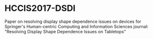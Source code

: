# HCCIS2017-DSDI
Paper on resolving display shape dependence issues on devices for Springer's Human-centric Computing and Information Sciences journal: "Resolving Display Shape Dependence Issues on Tabletops"
